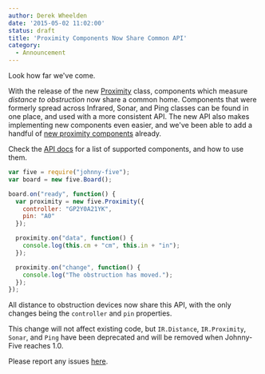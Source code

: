```yaml
---
author: Derek Wheelden
date: '2015-05-02 11:02:00'
status: draft
title: 'Proximity Components Now Share Common API'
category:
  - Announcement
---
```


Look how far we've come.

With the release of the new [Proximity](/api/proximity/) class, components which measure *distance to obstruction* now share a common home. Components that were formerly spread across Infrared, Sonar, and Ping classes can be found in one place, and used with a more consistent API. The new API also makes implementing new components even easier, and we've been able to add a handful of [new proximity components](/examples/proximity/#proximity) already.

Check the [API docs](/api/proximity/) for a list of supported components, and how to use them.

```js
var five = require("johnny-five");
var board = new five.Board();

board.on("ready", function() {
  var proximity = new five.Proximity({
    controller: "GP2Y0A21YK",
    pin: "A0"
  });

  proximity.on("data", function() {
    console.log(this.cm + "cm", this.in + "in");
  });

  proximity.on("change", function() {
    console.log("The obstruction has moved.");
  });
});
```

All distance to obstruction devices now share this API, with the only changes being the `controller` and `pin` properties.

This change will not affect existing code, but `IR.Distance`, `IR.Proximity`, `Sonar`, and `Ping` have been deprecated and will be removed when Johnny-Five reaches 1.0.

Please report any issues [here](https://github.com/rwaldron/johnny-five/issues).



